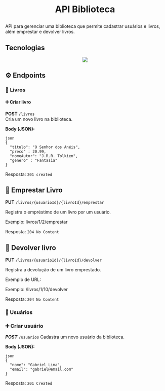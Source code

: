 
<h1  align="center">

API Biblioteca
</h1>

  
  
  

API para gerenciar uma biblioteca que permite cadastrar usuários e livros, além emprestar e devolver livros.


  
  
  

## Tecnologias

  <p align="center">
  <a href="https://skillicons.dev">
    <img src="https://skillicons.dev/icons?i=java,spring,postgres,docker&perline=6" />
  </a>
</p>


  
  

## ⚙️ Endpoints

### 🧾 **Livros**

#### ➕ Criar livro  
**POST** `/livros`  
Cria um novo livro na biblioteca.

**Body (JSON):**
```
json
{
  "titulo": "O Senhor dos Anéis",
  "preco" : 20.99,
  "nomeAutor": "J.R.R. Tolkien",
  "genero" : "Fantasia"
}
```
Resposta: ```201 created```

## 📖 Emprestar Livro

**PUT** `/livros/{usuarioId}/{livroId}/emprestar`

Registra o empréstimo de um livro por um usuário.

Exemplo: livros/1/2/emprestar

Resposta: ```204 No Content```

## 🔁 Devolver livro

**PUT** `/livros/{usuarioId}/{livroId}/devolver`

Registra a devolução de um livro emprestado.

Exemplo de URL:

Exemplo: /livros/1/10/devolver


Resposta: ```204 No Content```


### 👤 Usuários
### ➕ Criar usuário

***POST*** `/usuarios`
Cadastra um novo usuário da biblioteca.

**Body (JSON):**
```
json
{
  "nome": "Gabriel Lima",
  "email": "gabriel@email.com"
}
```

Resposta: ```201 Created```

